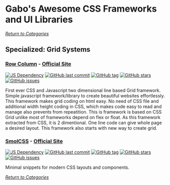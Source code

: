 # Gabo's Awesome CSS Frameworks and UI Libraries

[_Return to Categories_](../README.md)


## Specialized: Grid Systems


### [Row Column](https://github.com/abhimm5/rowcolumn) - [Official Site](https://rowscolumns.github.io/)

[![JS Dependency](https://img.shields.io/badge/JS-yes-blue.svg?style=flat-square&maxAge=5184000)]()
[![GitHub last commit](https://img.shields.io/github/last-commit/abhimm5/rowcolumn.svg?style=flat-square&maxAge=5184000)]()
[![GitHub tag](https://img.shields.io/github/tag/abhimm5/rowcolumn.svg?style=flat-square&maxAge=5184000)]()
[![GitHub stars](https://img.shields.io/github/stars/abhimm5/rowcolumn.svg?style=flat-square&maxAge=5184000)]()
[![GitHub issues](https://img.shields.io/github/issues/abhimm5/rowcolumn.svg?style=flat-square&maxAge=5184000)]()

First ever CSS and Javascript two dimensional line based Grid framework.
Simple javascript framework/library to create beautiful websites effortlessly. This framework makes grid coding on html
easy. No need of CSS file and additional width height coding in CSS, which makes code easy to read and manage also
prevents from repeatition. This is framework is based on CSS Grid unlike most of frameworks depend on flex or float.
As this framework extracted from CSS, it is 2 dimentional. One line code can give whole page a desired layout. This
framework also starts with new way to create grid.


### [SmolCSS](https://github.com/5t3ph/smolcss) - [Official Site](https://smolcss.dev/) 
 
[![JS Dependency](https://img.shields.io/badge/JS-no-lightgrey.svg?style=flat-square&maxAge=5184000)]()
[![GitHub last commit](https://img.shields.io/github/last-commit/themesberg/flowbite-react.svg?style=flat-square&maxAge=5184000)]() 
[![GitHub tag](https://img.shields.io/github/tag/themesberg/flowbite-react.svg?style=flat-square&maxAge=5184000)]() 
[![GitHub stars](https://img.shields.io/github/stars/themesberg/flowbite-react.svg?style=flat-square&maxAge=5184000)]() 
[![GitHub issues](https://img.shields.io/github/issues/themesberg/flowbite-react.svg?style=flat-square&maxAge=5184000)]() 

Minimal snippets for modern CSS layouts and components.



[_Return to Categories_](../README.md)
